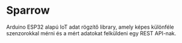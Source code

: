# Sparrow
Arduino ESP32 alapú IoT adat rögzítő library, amely képes különféle szenzorokkal mérni és a mért adatokat felküldeni egy REST API-nak.
